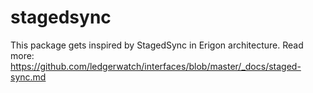 # stagedsync
This package gets inspired by StagedSync in Erigon architecture. Read more:
https://github.com/ledgerwatch/interfaces/blob/master/_docs/staged-sync.md